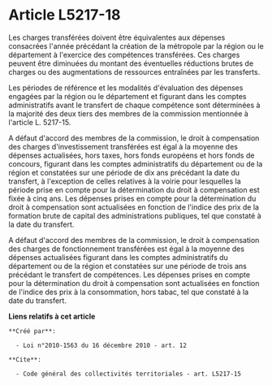 # Article L5217-18

Les charges transférées doivent être équivalentes aux dépenses consacrées l'année précédant la création de la métropole par
la région ou le département à l'exercice des compétences transférées. Ces charges peuvent être diminuées du montant des
éventuelles réductions brutes de charges ou des augmentations de ressources entraînées par les transferts. 

Les périodes de référence et les modalités d'évaluation des dépenses engagées par la région ou le département et figurant
dans les comptes administratifs avant le transfert de chaque compétence sont déterminées à la majorité des deux tiers des
membres de la commission mentionnée à l'article L. 5217-15.

A défaut d'accord des membres de la commission, le droit à compensation des charges d'investissement transférées est égal à
la moyenne des dépenses actualisées, hors taxes, hors fonds européens et hors fonds de concours, figurant dans les comptes
administratifs du département ou de la région et constatées sur une période de dix ans précédant la date du transfert, à
l'exception de celles relatives à la voirie pour lesquelles la période prise en compte pour la détermination du droit à
compensation est fixée à cinq ans. Les dépenses prises en compte pour la détermination du droit à compensation sont
actualisées en fonction de l'indice des prix de la formation brute de capital des administrations publiques, tel que constaté
à la date du transfert.

A défaut d'accord des membres de la commission, le droit à compensation des charges de fonctionnement transférées est égal à
la moyenne des dépenses actualisées figurant dans les comptes administratifs du département ou de la région et constatées sur
une période de trois ans précédant le transfert de compétences. Les dépenses prises en compte pour la détermination du droit
à compensation sont actualisées en fonction de l'indice des prix à la consommation, hors tabac, tel que constaté à la date du
transfert.

**Liens relatifs à cet article**

	**Créé par**:

	  - Loi n°2010-1563 du 16 décembre 2010 - art. 12

	**Cite**:

	  - Code général des collectivités territoriales - art. L5217-15
